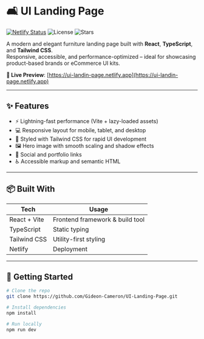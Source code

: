 # 🛋️ UI Landing Page

[![Netlify Status](https://api.netlify.com/api/v1/badges/75e18e1c-ae1e-4324-abc5-f9fd31ddee94/deploy-status)](https://app.netlify.com/sites/ui-landin-page/deploys)
![License](https://img.shields.io/github/license/Gideon-Cameron/UI-Landing-Page)
![Stars](https://img.shields.io/github/stars/Gideon-Cameron/UI-Landing-Page?style=social)

A modern and elegant furniture landing page built with **React**, **TypeScript**, and **Tailwind CSS**.  
Responsive, accessible, and performance-optimized – ideal for showcasing product-based brands or eCommerce UI kits.

**🔗 Live Preview**: [https://ui-landin-page.netlify.app](https://ui-landin-page.netlify.app)

---

## ✨ Features

- ⚡ Lightning-fast performance (Vite + lazy-loaded assets)
- 💻 Responsive layout for mobile, tablet, and desktop
- 🎨 Styled with Tailwind CSS for rapid UI development
- 🖼️ Hero image with smooth scaling and shadow effects
- 🔗 Social and portfolio links
- ♿ Accessible markup and semantic HTML

---

## 📦 Built With

| Tech            | Usage                    |
|-----------------|--------------------------|
| React + Vite    | Frontend framework & build tool |
| TypeScript      | Static typing             |
| Tailwind CSS    | Utility-first styling     |
| Netlify         | Deployment                |

---

## 🔧 Getting Started

```bash
# Clone the repo
git clone https://github.com/Gideon-Cameron/UI-Landing-Page.git

# Install dependencies
npm install

# Run locally
npm run dev
